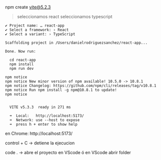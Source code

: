 npm create vite@5.2.3
>seleccionamos react
>seleccionamos typescript
```
✔ Project name: … react-app 
✔ Select a framework: › React
✔ Select a variant: › TypeScript

Scaffolding project in /Users/danielrodriguezsanchez/react-app...

Done. Now run:

  cd react-app
  npm install
  npm run dev

npm notice 
npm notice New minor version of npm available! 10.5.0 -> 10.8.1
npm notice Changelog: https://github.com/npm/cli/releases/tag/v10.8.1
npm notice Run npm install -g npm@10.8.1 to update!
npm notice 
```
```

  VITE v5.3.3  ready in 271 ms

  ➜  Local:   http://localhost:5173/
  ➜  Network: use --host to expose
  ➜  press h + enter to show help
```

en Chrome: http://localhost:5173/

control + C -> detiene la ejecucion

code . -> abre el proyecto en VScode
ó en VScode abrir folder
